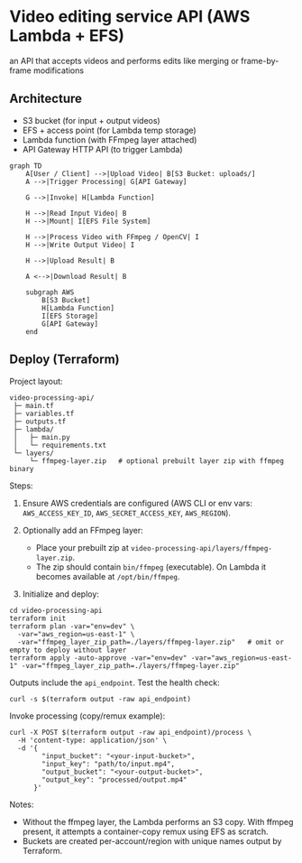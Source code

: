 # Video editing service API (AWS Lambda + EFS)

an API that accepts videos and performs edits like merging or frame-by-frame modifications

## Architecture

- S3 bucket (for input + output videos)
- EFS + access point (for Lambda temp storage)
- Lambda function (with FFmpeg layer attached)
- API Gateway HTTP API (to trigger Lambda)

```mermaid
graph TD
    A[User / Client] -->|Upload Video| B[S3 Bucket: uploads/]
    A -->|Trigger Processing| G[API Gateway]

    G -->|Invoke| H[Lambda Function]

    H -->|Read Input Video| B
    H -->|Mount| I[EFS File System]

    H -->|Process Video with FFmpeg / OpenCV| I
    H -->|Write Output Video| I

    H -->|Upload Result| B

    A <-->|Download Result| B

    subgraph AWS
        B[S3 Bucket]
        H[Lambda Function]
        I[EFS Storage]
        G[API Gateway]
    end
```

## Deploy (Terraform)

Project layout:

```
video-processing-api/
 ├─ main.tf
 ├─ variables.tf
 ├─ outputs.tf
 ├─ lambda/
 │   ├─ main.py
 │   └─ requirements.txt
 └─ layers/
     └─ ffmpeg-layer.zip   # optional prebuilt layer zip with ffmpeg binary
```

Steps:

1) Ensure AWS credentials are configured (AWS CLI or env vars: `AWS_ACCESS_KEY_ID`, `AWS_SECRET_ACCESS_KEY`, `AWS_REGION`).

2) Optionally add an FFmpeg layer:
   - Place your prebuilt zip at `video-processing-api/layers/ffmpeg-layer.zip`.
   - The zip should contain `bin/ffmpeg` (executable). On Lambda it becomes available at `/opt/bin/ffmpeg`.

3) Initialize and deploy:

```
cd video-processing-api
terraform init
terraform plan -var="env=dev" \
  -var="aws_region=us-east-1" \
  -var="ffmpeg_layer_zip_path=./layers/ffmpeg-layer.zip"   # omit or empty to deploy without layer
terraform apply -auto-approve -var="env=dev" -var="aws_region=us-east-1" -var="ffmpeg_layer_zip_path=./layers/ffmpeg-layer.zip"
```

Outputs include the `api_endpoint`. Test the health check:

```
curl -s $(terraform output -raw api_endpoint)
```

Invoke processing (copy/remux example):

```
curl -X POST $(terraform output -raw api_endpoint)/process \
  -H 'content-type: application/json' \
  -d '{
        "input_bucket": "<your-input-bucket>",
        "input_key": "path/to/input.mp4",
        "output_bucket": "<your-output-bucket>",
        "output_key": "processed/output.mp4"
      }'
```

Notes:
- Without the ffmpeg layer, the Lambda performs an S3 copy. With ffmpeg present, it attempts a container-copy remux using EFS as scratch.
- Buckets are created per-account/region with unique names output by Terraform.
